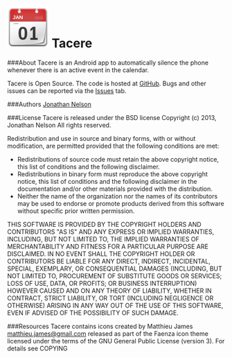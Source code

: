 ![Logo](assets/icon.png) Tacere
======


###About
Tacere is an Android app to automatically silence the phone whenever there is an active event in the calendar.

Tacere is Open Source.  The code is hosted at <a href="http://www.github.com/ciasaboark/Tacere">GitHub</a>. Bugs and other issues can be reported via the <a href="https://github.com/ciasaboark/Tacere/issues">Issues</a> tab.

###Authors
<a href="https://github.com/ciasaboark">Jonathan Nelson</a>

###License
Tacere is released under the BSD license
Copyright (c) 2013, Jonathan Nelson
All rights reserved.

Redistribution and use in source and binary forms, with or without modification, are permitted provided that the following conditions are met:

- Redistributions of source code must retain the above copyright notice, this list of conditions and the following disclaimer.
- Redistributions in binary form must reproduce the above copyright notice, this list of conditions and the following disclaimer in the documentation and/or other materials provided with the distribution.
- Neither the name of the organization nor the names of its contributors may be used to endorse or promote products derived from this software without specific prior written permission.
	
THIS SOFTWARE IS PROVIDED BY THE COPYRIGHT HOLDERS AND CONTRIBUTORS "AS IS" AND ANY EXPRESS OR IMPLIED WARRANTIES, INCLUDING, BUT NOT LIMITED TO, THE IMPLIED WARRANTIES OF MERCHANTABILITY AND FITNESS FOR A PARTICULAR PURPOSE ARE DISCLAIMED. IN NO EVENT SHALL THE COPYRIGHT HOLDER OR CONTRIBUTORS BE LIABLE FOR ANY DIRECT, INDIRECT, INCIDENTAL, SPECIAL, EXEMPLARY, OR CONSEQUENTIAL DAMAGES (INCLUDING, BUT NOT LIMITED TO, PROCUREMENT OF SUBSTITUTE GOODS OR SERVICES; LOSS OF USE, DATA, OR PROFITS; OR BUSINESS INTERRUPTION) HOWEVER CAUSED AND ON ANY THEORY OF LIABILITY, WHETHER IN CONTRACT, STRICT LIABILITY, OR TORT (INCLUDING NEGLIGENCE OR OTHERWISE) ARISING IN ANY WAY OUT OF THE USE OF THIS SOFTWARE, EVEN IF ADVISED OF THE POSSIBILITY OF SUCH DAMAGE.

###Resources
Tacere contains icons created by Matthieu James <matthieu.james@gmail.com> released as part of the Faenza icon theme licensed under the terms of the GNU General Public License (version 3).  For details see COPYING
